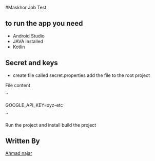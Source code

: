 #Maskhor Job Test


## to run the app you need 

- Android Studio
- JAVA installed 
- Kotlin 

## Secret and keys

- create file called secret.properties
add the file to the root project

File content

``

GOOGLE_API_KEY=xyz-etc

``


Run the project and install build the project 


## Written By 

[Ahmad najar](https://github.com/a-najar)
